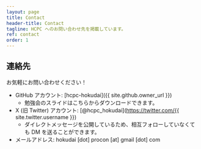 ```yaml
---
layout: page
title: Contact
header-title: Contact
tagline: HCPC へのお問い合わせ先を掲載しています。
ref: contact
order: 1
---
```


## 連絡先

お気軽にお問い合わせください！

* GitHub アカウント: [hcpc-hokudai]({{ site.github.owner_url }})
    - 勉強会のスライドはこちらからダウンロードできます。
* X (旧 Twitter) アカウント: [@hcpc_hokudai](https://twitter.com/{{ site.twitter.username }})
    - ダイレクトメッセージを公開しているため、相互フォローしていなくても DM を送ることができます。
* メールアドレス: hokudai [dot] procon [at] gmail [dot] com
